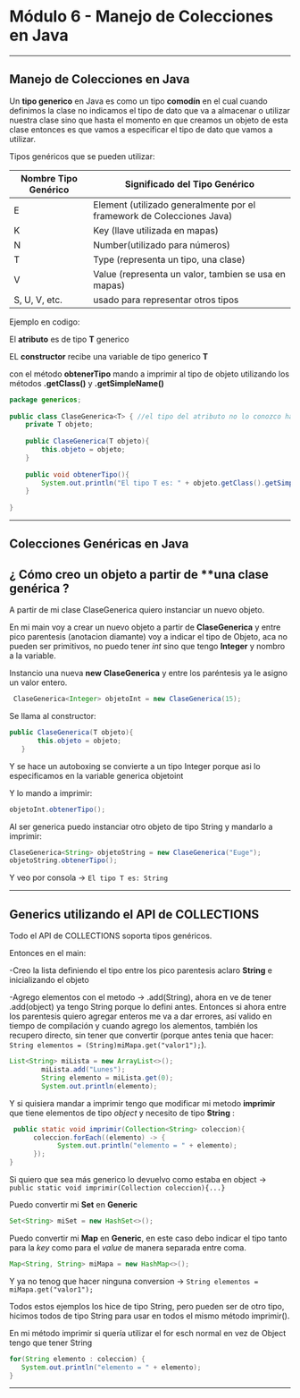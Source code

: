 # Módulo 6 - Manejo de Colecciones en Java

---

## Manejo de Colecciones en Java


Un **tipo generico** en Java es como un tipo **comodín** en el cual cuando definimos la clase no indicamos el tipo de dato que va a almacenar o utilizar nuestra clase sino que hasta el momento en que creamos un objeto de esta clase entonces es que vamos a especificar el tipo de dato que vamos a utilizar.


Tipos genéricos que se pueden utilizar:

| Nombre Tipo Genérico | Significado del Tipo Genérico |
| -------------------- | ----------------------------- |
| E | Element (utilizado generalmente por el framework de Colecciones Java) |
| K | Key (llave utilizada en mapas) |
| N | Number(utilizado para números) |
| T | Type (representa un tipo, una clase) |
| V | Value (representa un valor, tambien se usa en mapas) |
| S, U, V, etc. | usado para representar otros tipos |

Ejemplo en codigo:

El **atributo** es de tipo **T** generico

EL **constructor** recibe una variable de tipo generico **T**

con el método **obtenerTipo** mando a imprimir al tipo de objeto utilizando los métodos **.getClass()** y **.getSimpleName()**

```JAVA
package genericos;
 
public class ClaseGenerica<T> { //el tipo del atributo no lo conozco hasta que lo utilizo por eso lo nombro con T de tipo  
    private T objeto;  
    
    public ClaseGenerica(T objeto){  
        this.objeto = objeto;
    }
    
    public void obtenerTipo(){  
        System.out.println("El tipo T es: " + objeto.getClass().getSimpleName() );
    }
    
}
```


---

## Colecciones Genéricas en Java

## ¿ Cómo creo un objeto a partir de **una clase genérica ?

A partir de mi clase ClaseGenerica quiero instanciar un nuevo objeto.

En mi main voy a crear un nuevo objeto a partir de **ClaseGenerica** y entre pico parentesis (anotacion diamante) voy a indicar el tipo de Objeto, aca no pueden ser primitivos, no puedo tener *int* sino que tengo **Integer** y nombro a la variable.

Instancio una nueva **new** **ClaseGenerica** y entre los paréntesis ya le asigno un valor entero.

```JAVA
 ClaseGenerica<Integer> objetoInt = new ClaseGenerica(15);
 ```
 
 Se llama al constructor:
 
 ```JAVA
 public ClaseGenerica(T objeto){  
        this.objeto = objeto;
    }
```

Y se hace un autoboxing se convierte a un tipo Integer porque asi lo especificamos en la variable generica objetoint

Y lo mando a imprimir:

```JAVA
objetoInt.obtenerTipo();
```

Al ser generica puedo instanciar otro objeto de tipo String y mandarlo a imprimir:

```JAVA
ClaseGenerica<String> objetoString = new ClaseGenerica("Euge");
objetoString.obtenerTipo();
```
 
 Y veo por consola -> ``` El tipo T es: String ```
 
---

## Generics utilizando el API de COLLECTIONS

Todo el API de COLLECTIONS soporta tipos genéricos.

Entonces en el main:

-Creo la lista definiendo el tipo entre los pico parentesis aclaro **String** e inicializando el objeto

-Agrego elementos con el metodo -> .add(String), ahora en ve de tener .add(object) ya tengo String porque lo defini antes. Entonces si ahora entre los parentesis quiero agregar enteros me va a dar errores,  así valido en tiempo de compilación y cuando agrego los alementos, también los recupero directo, sin tener que convertir (porque antes tenia que hacer: ```String elementos = (String)miMapa.get("valor1");```).

```JAVA
List<String> miLista = new ArrayList<>(); 
        miLista.add("Lunes");
        String elemento = miLista.get(0);
        System.out.println(elemento);
```

Y si quisiera mandar a imprimir tengo que modificar mi metodo **imprimir** que tiene elementos de tipo *object* y necesito de tipo **String** :

```JAVA
 public static void imprimir(Collection<String> coleccion){
      coleccion.forEach((elemento) -> {
            System.out.println("elemento = " + elemento);
      }); 
}
```

Si quiero que sea más generico lo devuelvo como estaba en object -> ```public static void imprimir(Collection coleccion){...}```


Puedo convertir mi **Set** en **Generic**

```JAVA
Set<String> miSet = new HashSet<>(); 
```


Puedo convertir mi **Map** en **Generic**, en este caso debo indicar el tipo tanto para la *key* como para el *value* de manera separada entre coma.

```JAVA
Map<String, String> miMapa = new HashMap<>(); 
```

Y ya no tenog que hacer ninguna conversion -> ```String elementos = miMapa.get("valor1");```

Todos estos ejemplos los hice de tipo String, pero pueden ser de otro tipo, hicimos todos de tipo String para usar en todos el mismo método imprimir().

En mi método imprimir si quería utilizar el for esch normal en vez de Object tengo que tener String

```JAVA
for(String elemento : coleccion) {
   System.out.println("elemento = " + elemento);
}
```

---
